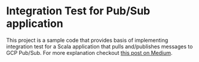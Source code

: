 # Integration Test for Pub/Sub application

This project is a sample code that provides basis of implementing integration test for a Scala application that
pulls and/publishes messages to GCP Pub/Sub. For more explanation checkout 
[this post on Medium](https://medium.com/@iraj.hedayati/integration-test-for-pub-sub-and-scala-application-with-gcp-emulator-a980c42745aa).